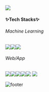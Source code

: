 <img src="https://capsule-render.vercel.app/api?type=transparent&color=timeGradient&height=300&section=header&text=Soojin%20An&fontSize=100&textBg=false&animation=twinkling&fontColor=F68989" />


#### ✨Tech Stacks✨

###### Machine Learning
<img src="https://img.shields.io/badge/Python-3776AB?style=flat-square&logo=Python&logoColor=white"/><img src="https://img.shields.io/badge/PyTorch-EE4C2C?style=flat-square&logo=PyTorch&logoColor=white"/><img src="https://img.shields.io/badge/Plotly-3F4F75?style=flat-square&logo=Plotly&logoColor=white"/>

###### Web/App
<img src="https://img.shields.io/badge/HTML5-E34F26?style=flat-square&logo=HTML&logoColor=white"/><img src="https://img.shields.io/badge/CSS3-1572B6?style=flat-square&logo=CSS3&logoColor=white"/><img src="https://img.shields.io/badge/JavaScript-F7DF1E?style=flat-square&logo=JavaScript&logoColor=white"/><img src="https://img.shields.io/badge/Node.js-339933?style=flat-square&logo=Node.js&logoColor=white"/><img src="https://img.shields.io/badge/MongoDB-47A248?style=flat-square&logo=MongoDB&logoColor=white"/>
<img src="https://img.shields.io/badge/Flutter-02569B?style=flat-square&logo=Flutter&logoColor=white"/>

![footer](https://capsule-render.vercel.app/api?section=footer)
